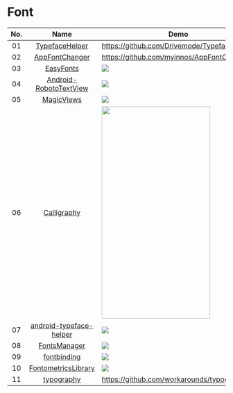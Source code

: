Font
======================
No. | Name | Demo
:---: | :---: | ---
01| [TypefaceHelper](https://github.com/Drivemode/TypefaceHelper) | https://github.com/Drivemode/TypefaceHelper
02| [AppFontChanger](https://github.com/myinnos/AppFontChanger) | https://github.com/myinnos/AppFontChanger
03| [EasyFonts](https://github.com/vsvankhede/easyfonts) |  ![](https://github.com/vsvankhede/easyfonts/raw/master/images/banner.png)
04| [Android-RobotoTextView](https://github.com/johnkil/Android-RobotoTextView) |![](https://raw.githubusercontent.com/johnkil/Android-RobotoTextView/master/art/RobotoTextView.jpg)
05| [MagicViews](https://github.com/ikocijan/MagicViews) | ![](https://camo.githubusercontent.com/26f40d6e55b84289b77464068ad743e90027c643/68747470733a2f2f7261772e6769746875622e636f6d2f696b6f63696a616e2f4d6167696356696577732f6d61737465722f73637265656e73686f742e6a7067)
06| [Calligraphy](https://github.com/chrisjenx/Calligraphy) | <img src="https://github.com/chrisjenx/Calligraphy/raw/master/screenshot.png" width="250" height="490">
07| [android-typeface-helper](https://github.com/norbsoft/android-typeface-helper) | ![](https://camo.githubusercontent.com/b8e7d4f4ab84ff96a3919ea264e2a83aca46e04e/68747470733a2f2f7261772e6769746875622e636f6d2f6e6f7262736f66742f616e64726f69642d74797065666163652d68656c7065722f6d61737465722f726561646d655f73637265656e2e706e67)
08| [FontsManager](https://github.com/GcsSloop/FontsManager) | ![](https://camo.githubusercontent.com/0de05fc8a445b47decf2f3ba92e333ad5cb6daca/687474703a2f2f7777342e73696e61696d672e636e2f6c617267652f30303558746469326a773166326970373771387964673330366a3062346a72792e676966)
09| [fontbinding](https://github.com/lisawray/fontbinding) | ![](https://raw.githubusercontent.com/lisawray/fontbinding/master/screenshot_land.png) 
10| [FontometricsLibrary](https://github.com/Ishmeetsingh97/FontometricsLibrary) | ![](https://github.com/Ishmeetsingh97/FontometricsLibrary/raw/master/FontometricsArtwork.jpg)
11| [typography](https://github.com/workarounds/typography) | https://github.com/workarounds/typography